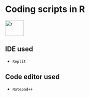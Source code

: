 # Coding scripts in R

<img src="https://cdn.jsdelivr.net/gh/devicons/devicon/icons/r/r-original.svg" alt="r" width="60" height="50"/> 
 
## IDE used 
- `Replit`

## Code editor used 
- `Notepad++`
